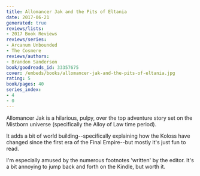 ```yaml
---
title: Allomancer Jak and the Pits of Eltania
date: 2017-06-21
generated: true
reviews/lists:
- 2017 Book Reviews
reviews/series:
- Arcanum Unbounded
- The Cosmere
reviews/authors:
- Brandon Sanderson
book/goodreads_id: 33357675
cover: /embeds/books/allomancer-jak-and-the-pits-of-eltania.jpg
rating: 5
book/pages: 40
series_index:
- 4
- 0
---
```

Allomancer Jak is a hilarious, pulpy, over the top adventure story set on the Mistborn universe (specifically the Alloy of Law time period).  

It adds a bit of world building--specifically explaining how the Koloss have changed since the first era of the Final Empire--but mostly it's just fun to read.  

<!--more-->

I'm especially amused by the numerous footnotes 'written' by the editor. It's a bit annoying to jump back and forth on the Kindle, but worth it.